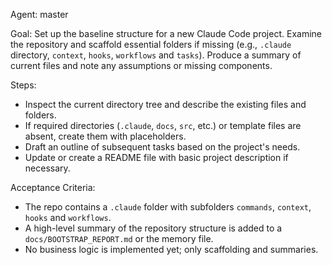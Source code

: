 Agent: master

Goal: Set up the baseline structure for a new Claude Code project. Examine the repository and scaffold essential folders if missing (e.g., `.claude` directory, `context`, `hooks`, `workflows` and `tasks`). Produce a summary of current files and note any assumptions or missing components.

Steps:
- Inspect the current directory tree and describe the existing files and folders.
- If required directories (`.claude`, `docs`, `src`, etc.) or template files are absent, create them with placeholders.
- Draft an outline of subsequent tasks based on the project's needs.
- Update or create a README file with basic project description if necessary.

Acceptance Criteria:
- The repo contains a `.claude` folder with subfolders `commands`, `context`, `hooks` and `workflows`.
- A high-level summary of the repository structure is added to a `docs/BOOTSTRAP_REPORT.md` or the memory file.
- No business logic is implemented yet; only scaffolding and summaries.
